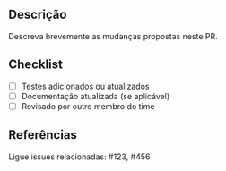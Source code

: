 ## Descrição

Descreva brevemente as mudanças propostas neste PR.

## Checklist

- [ ] Testes adicionados ou atualizados
- [ ] Documentação atualizada (se aplicável)
- [ ] Revisado por outro membro do time

## Referências

Ligue issues relacionadas: #123, #456